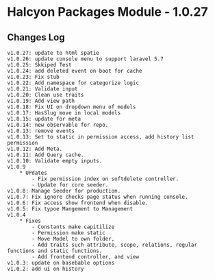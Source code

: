 # Halcyon Packages Module - 1.0.27

## Changes Log
    v1.0.27: update to html spatie
    v1.0.26: update console menu to support laravel 5.7
    v1.0.25: Skkiped Test
    v1.0.24: add deleted event on boot for cache
    v1.0.23: Fix stub
    v1.0.22: Add namespace for categorize logic
    v1.0.21: Validate input
    v1.0.20: Clean use traits
    v1.0.19: Add view path 
    v1.0.18: Fix UI on dropdown menu of models
    v1.0.17: HasSlug move in local models
    v1.0.15: update for meta
    v1.0.14: new observable for repo.
    v1.0.13: remove events
    v1.0.13: Set to static in permission access, add history list permission
    v1.0.12: Add Meta.
    v1.0.11: Add Query cache.
    v1.0.10: Validate empty inputs.
    v1.0.9
        * UPdates
            - Fix permission index on softdelete controller.
            - Update for core seeder.
    v1.0.8: Manage Seeder for production.
    v1.0.7: Fix ignore checks page status when running console.
    v1.0.6: Fix access show frontend when disable.
    v1.0.5: Fix typoe Mangement to Management
    v1.0.4 
        * Fixes
            - Constants make capitilize
            - Permission make static
            - Move Model to own folder, 
            - Add traits such attribute, scope, relations, regular functions and static functions.
            - Add frontend controller, and view
    v1.0.3: update on basebable options
    v1.0.2: add ui on history